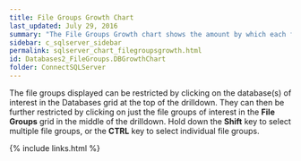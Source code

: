 ```yaml
---
title: File Groups Growth Chart
last_updated: July 29, 2016
summary: "The File Groups Growth chart shows the amount by which each file group is growing over time."
sidebar: c_sqlserver_sidebar
permalink: sqlserver_chart_filegroupsgrowth.html
id: Databases2_FileGroups.DBGrowthChart
folder: ConnectSQLServer
---
```




The file groups displayed can be restricted by clicking on the database(s) of interest in the Databases grid at the top of the drilldown. They can then be further restricted by clicking on just the file groups of interest in the **File Groups** grid in the middle of the drilldown. Hold down the **Shift** key to select multiple file groups, or the **CTRL** key to select individual file groups.



{% include links.html %}

